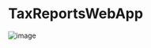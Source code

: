 # TaxReportsWebApp

![image](https://user-images.githubusercontent.com/99007479/234367737-c7673778-9a37-42a6-a48b-05f318b9727b.png)
